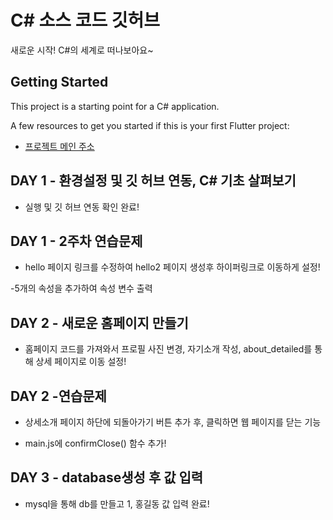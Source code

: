 # C# 소스 코드 깃허브

새로운 시작! C#의 세계로 떠나보아요~

## Getting Started

This project is a starting point for a C# application.

A few resources to get you started if this is your first Flutter project:

- [프로젝트 메인 주소](https://github.com/hobbang666/C_SHARP_PROJECT)

## DAY 1 - 환경설정 및 깃 허브 연동, C# 기초 살펴보기

- 실행 및 깃 허브 연동 확인 완료!

## DAY 1 - 2주차 연습문제

- hello 페이지 링크를 수정하여 hello2 페이지 생성후 하이퍼링크로 이동하게 설정!

-5개의 속성을 추가하여 속성 변수 출력

## DAY 2 - 새로운 홈페이지 만들기

- 홈페이지 코드를 가져와서 프로필 사진 변경, 자기소개 작성, about_detailed를 통해 상세 페이지로 이동 설정!

## DAY 2 -연습문제

- 상세소개 페이지 하단에 되돌아가기 버튼 추가 후, 클릭하면 웹 페이지를 닫는 기능

- main.js에 confirmClose() 함수 추가!

## DAY 3 - database생성 후 값 입력

- mysql을 통해 db를 만들고 1, 홍길동 값 입력 완료!